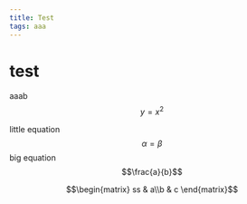 ```yaml
---
title: Test
tags: aaa
---
```


# test

aaab
$$y = x^2$$

little equation $$\alpha = \beta$$
big equation $$\frac{a}{b}$$

$$\begin{matrix} ss & a\\b & c \end{matrix}$$

<!--more-->
